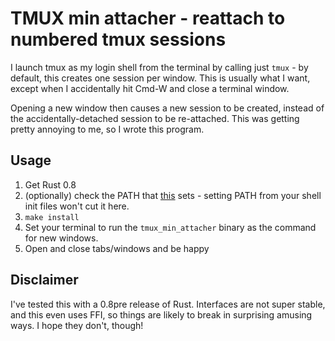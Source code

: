 # TMUX min attacher - reattach to numbered tmux sessions

I launch tmux as my login shell from the terminal by calling just
`tmux` - by default, this creates one session per window. This is
usually what I want, except when I accidentally hit Cmd-W and close a
terminal window.

Opening a new window then causes a new session to be created, instead
of the accidentally-detached session to be re-attached. This was
getting pretty annoying to me, so I wrote this program.

## Usage

1. Get Rust 0.8
2. (optionally) check the PATH that
   [this](https://github.com/antifuchs/tmux_min_attacher/blob/master/tmux_min_attacher.rs#L42-L48)
   sets - setting PATH from your shell init files won't cut it here.
3. `make install`
4. Set your terminal to run the `tmux_min_attacher` binary as the
   command for new windows.
5. Open and close tabs/windows and be happy

## Disclaimer

I've tested this with a 0.8pre release of Rust. Interfaces are not
super stable, and this even uses FFI, so things are likely to break in
surprising amusing ways. I hope they don't, though!
